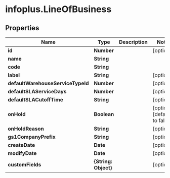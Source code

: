 # infoplus.LineOfBusiness

## Properties
Name | Type | Description | Notes
------------ | ------------- | ------------- | -------------
**id** | **Number** |  | [optional] 
**name** | **String** |  | 
**code** | **String** |  | 
**label** | **String** |  | [optional] 
**defaultWarehouseServiceTypeId** | **Number** |  | [optional] 
**defaultSLAServiceDays** | **Number** |  | [optional] 
**defaultSLACutoffTime** | **String** |  | [optional] 
**onHold** | **Boolean** |  | [optional] [default to false]
**onHoldReason** | **String** |  | [optional] 
**gs1CompanyPrefix** | **String** |  | [optional] 
**createDate** | **Date** |  | [optional] 
**modifyDate** | **Date** |  | [optional] 
**customFields** | **{String: Object}** |  | [optional] 


